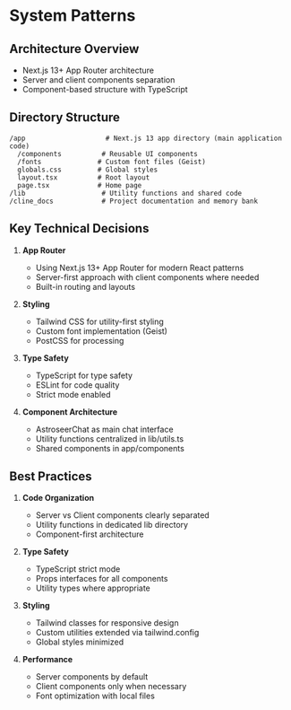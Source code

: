 # System Patterns

## Architecture Overview
- Next.js 13+ App Router architecture
- Server and client components separation
- Component-based structure with TypeScript

## Directory Structure
```
/app                    # Next.js 13 app directory (main application code)
  /components          # Reusable UI components
  /fonts              # Custom font files (Geist)
  globals.css         # Global styles
  layout.tsx          # Root layout
  page.tsx            # Home page
/lib                   # Utility functions and shared code
/cline_docs            # Project documentation and memory bank
```

## Key Technical Decisions
1. **App Router**
   - Using Next.js 13+ App Router for modern React patterns
   - Server-first approach with client components where needed
   - Built-in routing and layouts

2. **Styling**
   - Tailwind CSS for utility-first styling
   - Custom font implementation (Geist)
   - PostCSS for processing

3. **Type Safety**
   - TypeScript for type safety
   - ESLint for code quality
   - Strict mode enabled

4. **Component Architecture**
   - AstroseerChat as main chat interface
   - Utility functions centralized in lib/utils.ts
   - Shared components in app/components

## Best Practices
1. **Code Organization**
   - Server vs Client components clearly separated
   - Utility functions in dedicated lib directory
   - Component-first architecture

2. **Type Safety**
   - TypeScript strict mode
   - Props interfaces for all components
   - Utility types where appropriate

3. **Styling**
   - Tailwind classes for responsive design
   - Custom utilities extended via tailwind.config
   - Global styles minimized

4. **Performance**
   - Server components by default
   - Client components only when necessary
   - Font optimization with local files